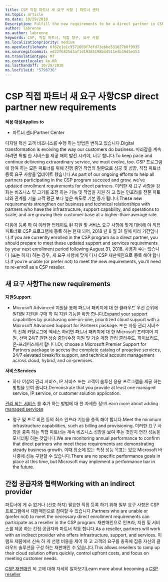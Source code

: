 ```yaml
---
title: CSP 직접 파트너 새 요구 사항 | 파트너 센터
ms.topic: article
ms.date: 10/29/2018
Description: Fulfill the new requirements to be a direct partner in CSP
author: labrenne
ms.author: labrenne
keywords: CSP, 직접 파트너, 직접 청구, 요구 사항
ms.localizationpriority: medium
ms.openlocfilehash: 6f62e1e1c9571669f7dfd73e6be531027b0f9935
ms.sourcegitcommit: ed22f6825d3af1d19385198b4d511e4b39d5e353
ms.translationtype: MT
ms.contentlocale: ko-KR
ms.lasthandoff: 10/29/2018
ms.locfileid: "5796736"
---
```

# <a name="csp-direct-partner-new-requirements"></a><span data-ttu-id="d0da2-103">CSP 직접 파트너 새 요구 사항</span><span class="sxs-lookup"><span data-stu-id="d0da2-103">CSP direct partner new requirements</span></span>

**<span data-ttu-id="d0da2-104">적용 대상</span><span class="sxs-lookup"><span data-stu-id="d0da2-104">Applies to</span></span>**

- <span data-ttu-id="d0da2-105">파트너 센터</span><span class="sxs-lookup"><span data-stu-id="d0da2-105">Partner Center</span></span>

<span data-ttu-id="d0da2-106">디지털 혁신 고객 비즈니스를 수행 하는 방법은 변하고 있습니다.</span><span class="sxs-lookup"><span data-stu-id="d0da2-106">Digital transformation is evolving the way our customers do business.</span></span> <span data-ttu-id="d0da2-107">따라갈을 계속 하려면 특별 한 서비스를 제공 해야 발전 시켜야, 너무 합니다.</span><span class="sxs-lookup"><span data-stu-id="d0da2-107">To keep pace and continue delivering extraordinary service, we must evolve, too.</span></span> <span data-ttu-id="d0da2-108">CSP 프로그램에 참여 하는 모든 파트너를 위해 진행 중인 작업의 일환으로 성공 및 성장, 직접 파트너 등록 요구 사항을 업데이트 했습니다.</span><span class="sxs-lookup"><span data-stu-id="d0da2-108">As part of our ongoing efforts to help all partners participating in the CSP program succeed and grow, we’ve updated enrollment requirements for direct partners.</span></span> <span data-ttu-id="d0da2-109">이러한 새 요구 사항을 강화는 비즈니스 및 크기를 조정 하는 기능 및 작업을 지원 하 고 있는 인프라를 전문 파트너와 관계를 기술 고객 평균 보다 높은 속도로 기본 증가 됩니다.</span><span class="sxs-lookup"><span data-stu-id="d0da2-109">These new requirements strengthen our business and technical relationships with partners who have the infrastructure, support capability, and operations to scale, and are growing their customer base at a higher-than-average rate.</span></span>

<span data-ttu-id="d0da2-110">다음에 등록 하 여 이러한 업데이트 된 지원 및 서비스 요구 사항에 맞게 대비해 야 직접 파트너로 CSP 프로그램에 등록 하는 현재 되어, 2018 년 8 월 31 일에 따라 기간입니다.</span><span class="sxs-lookup"><span data-stu-id="d0da2-110">If you are currently enrolled in the CSP program as a direct partner, you should prepare to meet these updated support and services requirements by your next enrollment period following August 31, 2018.</span></span> <span data-ttu-id="d0da2-111">사용자 수는 없습니다 (또는 하지) 하는 경우, 새 요구 사항에 맞게 다시 CSP 재판매인으로 등록 해야 합니다.</span><span class="sxs-lookup"><span data-stu-id="d0da2-111">If you’re unable (or prefer not) to meet the new requirements, you’ll need to re-enroll as a CSP reseller.</span></span>

## <a name="the-new-requirements"></a><span data-ttu-id="d0da2-112">새 요구 사항</span><span class="sxs-lookup"><span data-stu-id="d0da2-112">The new requirements</span></span>

**<span data-ttu-id="d0da2-113">지원</span><span class="sxs-lookup"><span data-stu-id="d0da2-113">Support</span></span>**

- <span data-ttu-id="d0da2-114">Microsoft Advanced 지원을 통해 파트너 패키지에 대 한 클라우드 우선 순위에 일대일 지원을 구매 하 여 지원 기능을 확장 합니다.</span><span class="sxs-lookup"><span data-stu-id="d0da2-114">Expand your support capabilities by purchasing one-on-one, prioritized cloud support with a Microsoft Advanced Support for Partners package.</span></span> <span data-ttu-id="d0da2-115">또는 자동 관리 서비스의 전체 카탈로그에 액세스 하려면 파트너 패키지에 대 한 Microsoft 프리미어 지원, 선택 24/7 권한 상승 중단/수정 지원 및 기술 계정 관리 클라우드, 하이브리드, 온-프레미스에서 합니다.</span><span class="sxs-lookup"><span data-stu-id="d0da2-115">Or, choose a Microsoft Premier Support for Partners package to access the complete catalog of proactive services, 24/7 elevated break/fix support, and technical account management across cloud, hybrid, and on-premises.</span></span> 

**<span data-ttu-id="d0da2-116">서비스</span><span class="sxs-lookup"><span data-stu-id="d0da2-116">Services</span></span>**

- <span data-ttu-id="d0da2-117">하나 이상의 관리 서비스, IP 서비스 또는 고객이 솔루션 응용 프로그램을 제공 하는 방법을 보여 줍니다.</span><span class="sxs-lookup"><span data-stu-id="d0da2-117">Demonstrate that you provide at least one managed service, IP service, or customer solution application.</span></span> 

<span data-ttu-id="d0da2-118">[관리 되는 서비스](https://partner.microsoft.com/business-opportunities/managed-services-provider) 를 추가 하는 방법에 대 한 자세한 정보</span><span class="sxs-lookup"><span data-stu-id="d0da2-118">Learn more about adding [managed services](https://partner.microsoft.com/business-opportunities/managed-services-provider)</span></span> 

- <span data-ttu-id="d0da2-119">청구 및 프로 비전 등의 최소 인프라 기능을 충족 해야 합니다.</span><span class="sxs-lookup"><span data-stu-id="d0da2-119">Meet the minimum infrastructure capabilities, such as billing and provisioning.</span></span>
<span data-ttu-id="d0da2-120">이러한 요구 사항을 충족 하는 직접 파트너는 계속 비즈니스 성장을 보여 주는 것인지 연간 성능을 모니터링 하는 것입니다.</span><span class="sxs-lookup"><span data-stu-id="d0da2-120">We are monitoring annual performance to confirm that direct partners who meet these requirements are demonstrating steady business growth.</span></span> <span data-ttu-id="d0da2-121">이때 장소에 없는 특정 성능 목표는 있으 Microsoft 바 나중에 성능 구현할 수 있습니다.</span><span class="sxs-lookup"><span data-stu-id="d0da2-121">There are no specific performance goals in place at this time, but Microsoft may implement a performance bar in the future.</span></span> 

## <a name="working-with-an-indirect-provider"></a><span data-ttu-id="d0da2-122">간접 공급자와 협력</span><span class="sxs-lookup"><span data-stu-id="d0da2-122">Working with an indirect provider</span></span>

<span data-ttu-id="d0da2-123">파트너에 게 수 없거나 (선호 하지) 필요한 직접 등록 하기 위해 일부 요구 사항은 CSP 프로그램에서 재판매인으로 참여할 수 있습니다.</span><span class="sxs-lookup"><span data-stu-id="d0da2-123">Partners who are unable or (prefer not) to meet the necessary direct enrollment requirements can participate as a reseller in the CSP program.</span></span> <span data-ttu-id="d0da2-124">재판매인으로 인프라, 지원 및 서비스를 제공 하는 간접 공급자와 파트너 작동 합니다.</span><span class="sxs-lookup"><span data-stu-id="d0da2-124">As a reseller, partners will work with an indirect provider who offers infrastructure, support, and services.</span></span> <span data-ttu-id="d0da2-125">이 램프 제품에서 신속 하 게 선행 비용을 제어 하 고 고객의 요구를 충족에 집중 자신의 클라우드 솔루션을 구성 하는 재판매인 수 있습니다.</span><span class="sxs-lookup"><span data-stu-id="d0da2-125">This allows resellers to ramp up their cloud solution offers quickly, control upfront costs, and focus on meeting customer needs.</span></span>  

<span data-ttu-id="d0da2-126">[CSP 재판매인](https://partner.microsoft.com/cloud-solution-provider) 되 고에 대해 자세히 알아보기</span><span class="sxs-lookup"><span data-stu-id="d0da2-126">Learn more about becoming a [CSP reseller](https://partner.microsoft.com/cloud-solution-provider)</span></span>



